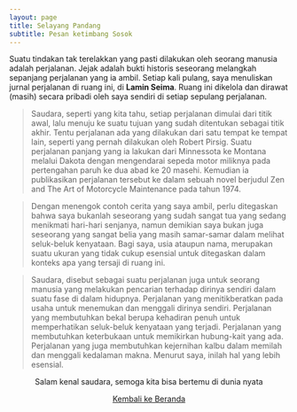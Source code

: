 ```yaml
---
layout: page
title: Selayang Pandang
subtitle: Pesan ketimbang Sosok
---
```


Suatu tindakan tak terelakkan yang pasti dilakukan oleh seorang manusia adalah perjalanan.
Jejak adalah bukti historis seseorang melangkah sepanjang perjalanan yang ia ambil.
Setiap kali pulang, saya menuliskan jurnal perjalanan di ruang ini, di <b>Lamin Seima</b>.
Ruang ini dikelola dan dirawat (masih) secara pribadi oleh saya sendiri di setiap sepulang perjalanan.

> Saudara, seperti yang kita tahu, setiap perjalanan dimulai dari titik awal,
> lalu menuju ke suatu tujuan yang sudah ditentukan sebagai titik akhir.
> Tentu perjalanan ada yang dilakukan dari satu tempat ke tempat lain, 
> seperti yang pernah dilakukan oleh Robert Pirsig.
> Suatu perjalanan panjang yang ia lakukan dari Minnessota ke Montana melalui Dakota
> dengan mengendarai sepeda motor miliknya pada pertengahan paruh ke dua abad ke 20 masehi.
> Kemudian ia publikasikan perjalanan tersebut ke dalam sebuah novel 
> berjudul Zen and The Art of Motorcycle Maintenance pada tahun 1974.

> Dengan menengok contoh cerita yang saya ambil, perlu ditegaskan bahwa 
> saya bukanlah seseorang yang sudah sangat tua yang sedang menikmati hari-hari senjanya,
> namun demikian saya bukan juga seseorang yang sangat belia
> yang masih samar-samar dalam melihat seluk-beluk kenyataan. Bagi saya, usia ataupun nama,
> merupakan suatu ukuran yang tidak cukup esensial
> untuk ditegaskan dalam konteks apa yang tersaji di ruang ini.

> Saudara, disebut sebagai suatu perjalanan juga untuk seorang manusia
> yang melakukan pencarian terhadap dirinya sendiri dalam suatu fase di dalam hidupnya.
> Perjalanan yang menitikberatkan pada usaha untuk menemukan
> dan menggali dirinya sendiri. Perjalanan yang membutuhkan bekal
> berupa kehadiran penuh untuk memperhatikan seluk-beluk kenyataan yang terjadi.
> Perjalanan yang membutuhkan keterbukaan untuk memikirkan hubung-kait yang ada.
> Perjalanan yang juga membutuhkan kejernihan kalbu dalam memilah dan menggali kedalaman makna.
> Menurut saya, inilah hal yang lebih esensial.

<p style="text-align:center;">Salam kenal saudara, semoga kita bisa bertemu di dunia nyata</p>

<p style="text-align:center;">
  <a href="https://laminseima.github.io/beranda/">Kembali ke Beranda</a>
</p>

